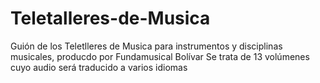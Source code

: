# Teletalleres-de-Musica
Guión de los Teletlleres de Musica para instrumentos y disciplinas musicales, producdo por Fundamusical Bolívar
Se trata de 13 volúmenes cuyo audio será traducido a varios idiomas
